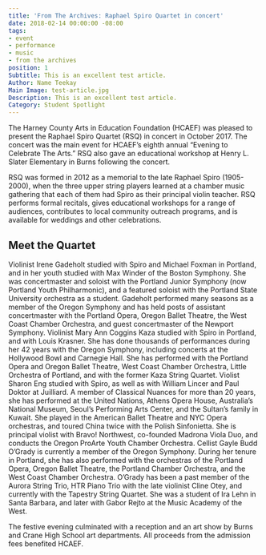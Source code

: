```yaml
---
title: 'From The Archives: Raphael Spiro Quartet in concert'
date: 2018-02-14 00:00:00 -08:00
tags:
- event
- performance
- music
- from the archives
position: 1
Subtitle: This is an excellent test article.
Author: Name Teekay
Main Image: test-article.jpg
Description: This is an excellent test article.
Category: Student Spotlight
---
```


The Harney County Arts in Education Foundation (HCAEF) was pleased to present the Raphael Spiro Quartet (RSQ) in concert in October 2017. The concert was the main event for HCAEF’s eighth annual “Evening to Celebrate The Arts.” RSQ also gave an educational workshop at Henry L. Slater Elementary in Burns following the concert.

RSQ was formed in 2012 as a memorial to the late Raphael Spiro (1905-2000), when the three upper string players learned at a chamber music gathering that each of them had Spiro as their principal violin teacher. RSQ performs formal recitals, gives educational workshops for a range of audiences, contributes to local community outreach programs, and is available for weddings and other celebrations.

## Meet the Quartet

Violinist Irene Gadeholt studied with Spiro and Michael Foxman in Portland, and in her youth studied with Max Winder of the Boston Symphony. She was concertmaster and soloist with the Portland Junior Symphony (now Portland Youth Philharmonic), and a featured soloist with the Portland State University orchestra as a student. Gadeholt performed many seasons as a member of the Oregon Symphony and has held posts of assistant concertmaster with the Portland Opera, Oregon Ballet Theatre, the West Coast Chamber Orchestra, and guest concertmaster of the Newport Symphony.
Violinist Mary Ann Coggins Kaza studied with Spiro in Portland, and with Louis Krasner. She has done thousands of performances during her 42 years with the Oregon Symphony, including concerts at the Hollywood Bowl and Carnegie Hall. She has performed with the Portland Opera and Oregon Ballet Theatre, West Coast Chamber Orchestra, Little Orchestra of Portland, and with the former Kaza String Quartet.
Violist Sharon Eng studied with Spiro, as well as with William Lincer and Paul Doktor at Juilliard. A member of Classical Nuances for more than 20 years, she has performed at the United Nations, Athens Opera House, Australia’s National Museum, Seoul’s Performing Arts Center, and the Sultan’s family in Kuwait. She played in the American Ballet Theatre and NYC Opera orchestras, and toured China twice with the Polish Sinfonietta. She is principal violist with Bravo! Northwest, co-founded Madrona Viola Duo, and conducts the Oregon ProArte Youth Chamber Orchestra.
Cellist Gayle Budd O’Grady is currently a member of the Oregon Symphony. During her tenure in Portland, she has also performed with the orchestras of the Portland Opera, Oregon Ballet Theatre, the Portland Chamber Orchestra, and the West Coast Chamber Orchestra. O’Grady has been a past member of the Aurora String Trio, HTR Piano Trio with the late violinist Cline Otey, and currently with the Tapestry String Quartet. She was a student of Ira Lehn in Santa Barbara, and later with Gabor Rejto at the Music Academy of the West.

The festive evening culminated with a reception and an art show by Burns and Crane High School art departments. All proceeds from the admission fees benefited HCAEF.